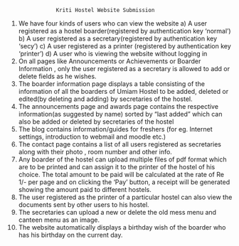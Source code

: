                    Kriti Hostel Website Submission
1. We have four kinds of users who can view the website
a) A user registered as a hostel boarder(registered by authentication key ‘normal’)
b) A user registered as a secretary(registered by authentication key ‘secy’)
c) A user registered as a printer (registered by authentication key ‘printer’)
d) A user who is viewing the website without logging in
2. On all pages like Announcements or Achievements or Boarder Information , only the user registered as a secretary is allowed to add or delete fields as he wishes.
3. The boarder information page displays a table consisting of the information of all the boarders of Umiam Hostel to be added, deleted or edited(by deleting and adding) by secretaries of the hostel.
4. The announcements page and awards page contains the respective information(as suggested by name)  sorted by “last added” which can also be added or deleted by secretaries of the hostel
5. The blog contains information/guides for freshers  (for eg. Internet settings, introduction to webmail and moodle etc.)
6. The contact page contains a list of all users registered as secretaries along with their photo , room number and other info.
7. Any boarder of the hostel can upload multiple files of pdf format which are to be printed and can assign it to the printer of the hostel of his choice. The total amount to be paid will be calculated at the rate of Re 1/- per page and on clicking the ‘Pay’ button, a receipt will be generated showing the amount paid to different hostels.
8. The user registered as the printer of a particular hostel can also view the documents sent by other users to his hostel.
9. The secretaries can upload a new or delete the old mess menu and canteen menu as an image.
10. The website automatically displays a birthday wish of the boarder who has his birthday on the current day.
